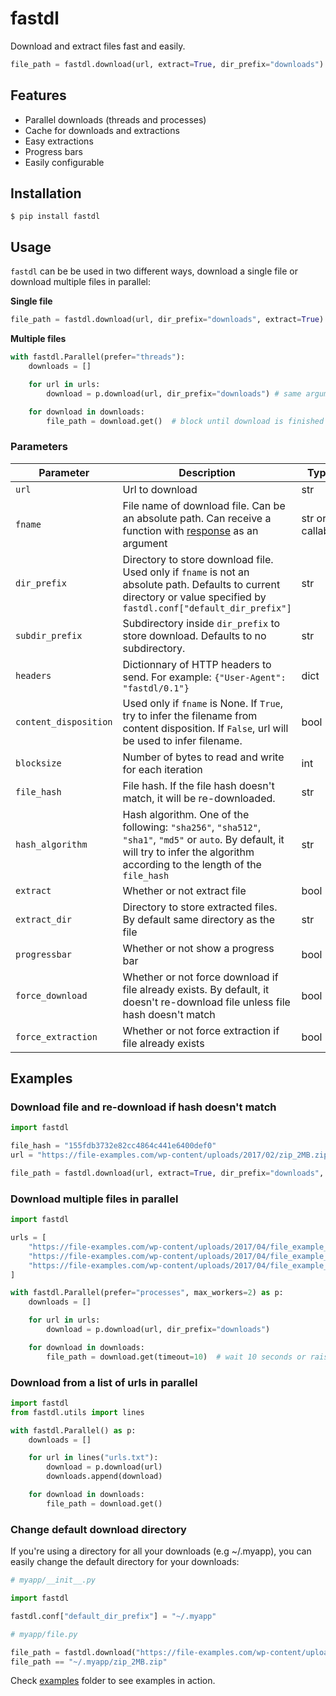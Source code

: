 # fastdl
Download and extract files fast and easily.

```py
file_path = fastdl.download(url, extract=True, dir_prefix="downloads")
```

## Features

- Parallel downloads (threads and processes)
- Cache for downloads and extractions
- Easy extractions
- Progress bars
- Easily configurable

## Installation
```console
$ pip install fastdl
```

## Usage
`fastdl` can be be used in two different ways, download a single file or download multiple files in parallel:

**Single file**
```py
file_path = fastdl.download(url, dir_prefix="downloads", extract=True)
```

**Multiple files**
```py
with fastdl.Parallel(prefer="threads"):
    downloads = []

    for url in urls:
        download = p.download(url, dir_prefix="downloads") # same arguments

    for download in downloads:
        file_path = download.get()  # block until download is finished
```


### Parameters

| Parameter | Description | Type | Default |
| --- | --- | --- | --- |
| `url` | Url to download | str |  |
| `fname` | File name of download file. Can be an absolute path. Can receive a function with [response](https://docs.python.org/3/library/urllib.request.html#urllib.request.urlopen) as an argument | str or callable | `None` |
| `dir_prefix` | Directory to store download file. Used only if `fname` is not an absolute path. Defaults to current directory or value specified by `fastdl.conf["default_dir_prefix"]` | str | `None` |
| `subdir_prefix` | Subdirectory inside `dir_prefix` to store download. Defaults to no subdirectory. | str | `""` |
| `headers` | Dictionnary of HTTP headers to send. For example: `{"User-Agent": "fastdl/0.1"}` | dict | `{}` |
| `content_disposition` | Used only if `fname` is None. If `True`, try to infer the filename from content disposition. If `False`, url will be used to infer filename. | bool | `False` |
| `blocksize` | Number of bytes to read and write for each iteration | int | `8192` |
| `file_hash` | File hash. If the file hash doesn't match, it will be re-downloaded. | str | `None` |
| `hash_algorithm` | Hash algorithm. One of the following: `"sha256"`, `"sha512"`, `"sha1"`, `"md5"` or `auto`. By default, it will try to infer the algorithm according to the length of the `file_hash` | str | `auto` |
| `extract` | Whether or not extract file | bool | `False` |
| `extract_dir` | Directory to store extracted files. By default same directory as the file | str | `None` |
| `progressbar` | Whether or not show a progress bar | bool | `True` |
| `force_download` | Whether or not force download if file already exists. By default, it doesn't re-download file unless file hash doesn't match | bool | `False` |
| `force_extraction` | Whether or not force extraction if file already exists | bool | `False` |


## Examples

### Download file and re-download if hash doesn't match

```python
import fastdl

file_hash = "155fdb3732e82cc4864c441e6400def0"
url = "https://file-examples.com/wp-content/uploads/2017/02/zip_2MB.zip"

file_path = fastdl.download(url, extract=True, dir_prefix="downloads", file_hash=file_hash)
```

### Download multiple files in parallel

```python
import fastdl

urls = [
    "https://file-examples.com/wp-content/uploads/2017/04/file_example_MP4_480_1_5MG.mp4",
    "https://file-examples.com/wp-content/uploads/2017/04/file_example_MP4_640_3MG.mp4",
    "https://file-examples.com/wp-content/uploads/2017/04/file_example_MP4_1280_10MG.mp4"
]

with fastdl.Parallel(prefer="processes", max_workers=2) as p:
    downloads = []

    for url in urls:
        download = p.download(url, dir_prefix="downloads")

    for download in downloads:
        file_path = download.get(timeout=10)  # wait 10 seconds or raise timeout if download hasn't finished
```

### Download from a list of urls in parallel

```python
import fastdl
from fastdl.utils import lines

with fastdl.Parallel() as p:
    downloads = []

    for url in lines("urls.txt"):
        download = p.download(url)
        downloads.append(download)

    for download in downloads:
        file_path = download.get()
```

### Change default download directory

If you're using a directory for all your downloads (e.g ~/.myapp), you can easily change the default directory for your downloads:

```python
# myapp/__init__.py

import fastdl

fastdl.conf["default_dir_prefix"] = "~/.myapp"

# myapp/file.py

file_path = fastdl.download("https://file-examples.com/wp-content/uploads/2017/02/zip_2MB.zip")
file_path == "~/.myapp/zip_2MB.zip"
```
Check [examples](examples/) folder to see examples in action.
